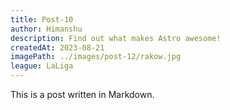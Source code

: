 ```yaml
---
title: Post-10
author: Himanshu
description: Find out what makes Astro awesome!
createdAt: 2023-08-21
imagePath: ../images/post-12/rakow.jpg
league: LaLiga
---
```


This is a post written in Markdown.
